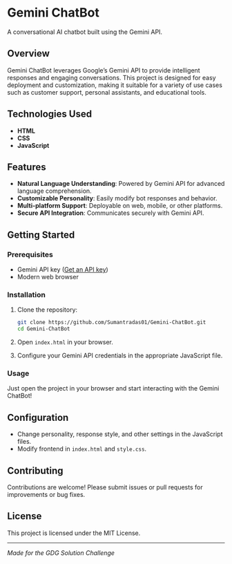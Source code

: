 # Gemini ChatBot

A conversational AI chatbot built using the Gemini API.

## Overview

Gemini ChatBot leverages Google’s Gemini API to provide intelligent responses and engaging conversations. This project is designed for easy deployment and customization, making it suitable for a variety of use cases such as customer support, personal assistants, and educational tools.

## Technologies Used

- **HTML**
- **CSS**
- **JavaScript**

## Features

- **Natural Language Understanding**: Powered by Gemini API for advanced language comprehension.
- **Customizable Personality**: Easily modify bot responses and behavior.
- **Multi-platform Support**: Deployable on web, mobile, or other platforms.
- **Secure API Integration**: Communicates securely with Gemini API.

## Getting Started

### Prerequisites

- Gemini API key ([Get an API key](https://ai.google.dev/))
- Modern web browser

### Installation

1. Clone the repository:
    ```bash
    git clone https://github.com/Sumantradas01/Gemini-ChatBot.git
    cd Gemini-ChatBot
    ```

2. Open `index.html` in your browser.

3. Configure your Gemini API credentials in the appropriate JavaScript file.

### Usage

Just open the project in your browser and start interacting with the Gemini ChatBot!

## Configuration

- Change personality, response style, and other settings in the JavaScript files.
- Modify frontend in `index.html` and `style.css`.

## Contributing

Contributions are welcome! Please submit issues or pull requests for improvements or bug fixes.

## License

This project is licensed under the MIT License.

---

*Made for the GDG Solution Challenge*
